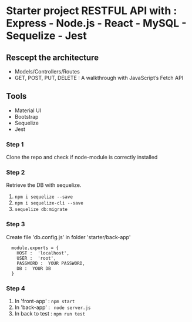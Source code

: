 # Starter project RESTFUL API with : Express - Node.js - React - MySQL - Sequelize - Jest

## Rescept the architecture
- Models/Controllers/Routes
- GET, POST, PUT, DELETE : A walkthrough with JavaScript’s Fetch API


## Tools 
 - Material UI
 - Bootstrap
 - Sequelize
 - Jest

### Step 1
 Clone the repo  and check if node-module is correctly installed
 
### Step 2 
  Retrieve the DB with sequelize. 
   1) ``` npm i sequelize --save ```
   2) ``` npm i sequelize-cli --save ```
   3) ``` sequelize db:migrate ```
 
### Step 3
  Create file 'db.config.js' in folder 'starter/back-app'
  ```
    module.exports = {
      HOST :  'localhost', 
      USER :  'root', 
      PASSWORD :  YOUR PASSWORD,
      DB :  YOUR DB
    }
```

### Step 4
 1) In 'front-app' : ```npm start```
 2) In 'back-app' : ``` node server.js``` 
 3) In back to test : ``` npm run test ```


 
